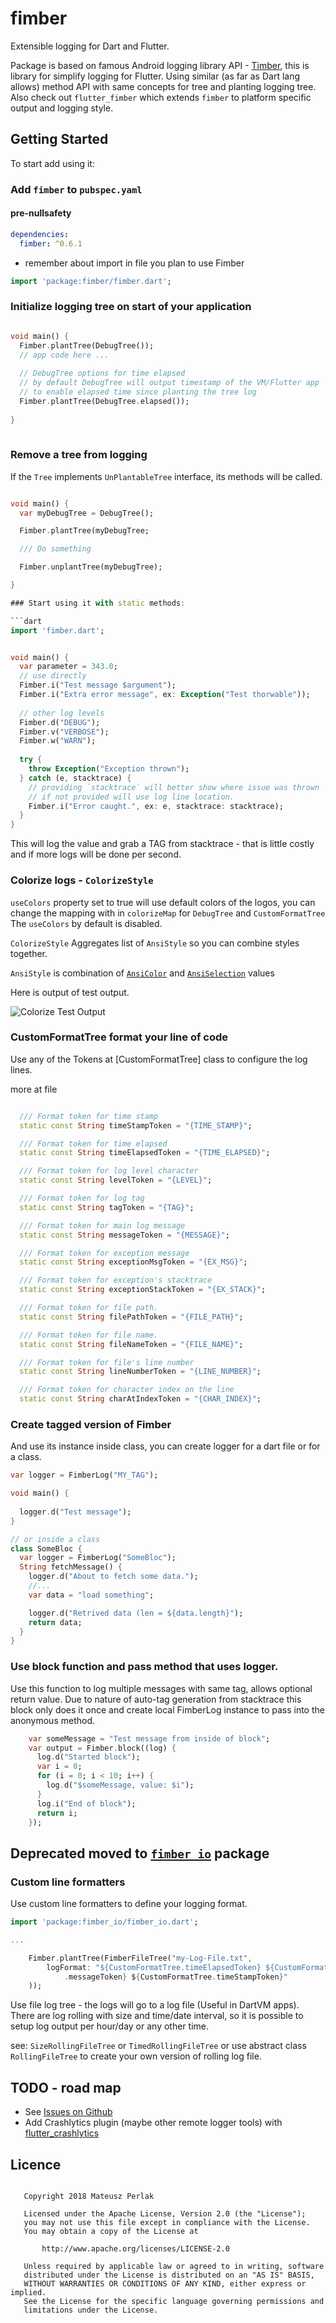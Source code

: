 # fimber 

Extensible logging for Dart and Flutter.

Package is based on famous Android logging library API - [Timber](https://github.com/JakeWharton/timber), this is library for simplify logging for Flutter.
Using similar (as far as Dart lang allows) method API with same concepts for tree and planting logging tree.
Also check out `flutter_fimber` which extends `fimber` to platform specific output and logging style.

## Getting Started

To start add using it:
### Add `fimber` to `pubspec.yaml`

#### pre-nullsafety

```yaml
dependencies:
  fimber: ^0.6.1
  ```
- remember about import in file you plan to use Fimber

```dart
import 'package:fimber/fimber.dart';

```

### Initialize logging tree on start of your application

```dart

void main() {
  Fimber.plantTree(DebugTree());
  // app code here ...
  
  // DebugTree options for time elapsed
  // by default DebugTree will output timestamp of the VM/Flutter app
  // to enable elapsed time since planting the tree log
  Fimber.plantTree(DebugTree.elapsed());
  
}
 
```

### Remove a tree from logging

If the `Tree` implements `UnPlantableTree` interface, its methods will be called.

```dart

void main() {
  var myDebugTree = DebugTree();

  Fimber.plantTree(myDebugTree;

  /// Do something

  Fimber.unplantTree(myDebugTree);

}

### Start using it with static methods:

```dart
import 'fimber.dart';


void main() {
  var parameter = 343.0;
  // use directly
  Fimber.i("Test message $argument");
  Fimber.i("Extra error message", ex: Exception("Test thorwable"));
  
  // other log levels
  Fimber.d("DEBUG");
  Fimber.v("VERBOSE");
  Fimber.w("WARN");
  
  try {
    throw Exception("Exception thrown");
  } catch (e, stacktrace) {
    // providing `stacktrace` will better show where issue was thrown
    // if not provided will use log line location.
    Fimber.i("Error caught.", ex: e, stacktrace: stacktrace);
  }
}

```

This will log the value and grab a TAG from stacktrace - that is little costly and if more logs will be done per second.

### Colorize logs - `ColorizeStyle`

`useColors` property set to true will use default colors of the logos, you can change the mapping with in `colorizeMap` for `DebugTree` and `CustomFormatTree`
The `useColors` by default is disabled.

`ColorizeStyle` Aggregates list of `AnsiStyle` so you can combine styles together.

`AnsiStyle` is combination of [`AnsiColor`](lib/colorize.dart) and [`AnsiSelection`](lib/colorize.dart) values

Here is output of test output.

![Colorize Test Output](doc/colorize_fimber_test.PNG "Colorize Test Output")

### CustomFormatTree format your line of code

Use any of the Tokens at [CustomFormatTree] class to configure the log lines.

more at file
```dart

  /// Format token for time stamp
  static const String timeStampToken = "{TIME_STAMP}";

  /// Format token for time elapsed
  static const String timeElapsedToken = "{TIME_ELAPSED}";

  /// Format token for log level character
  static const String levelToken = "{LEVEL}";

  /// Format token for log tag
  static const String tagToken = "{TAG}";

  /// Format token for main log message
  static const String messageToken = "{MESSAGE}";

  /// Format token for exception message
  static const String exceptionMsgToken = "{EX_MSG}";

  /// Format token for exception's stacktrace
  static const String exceptionStackToken = "{EX_STACK}";

  /// Format token for file path.
  static const String filePathToken = "{FILE_PATH}";

  /// Format token for file name.
  static const String fileNameToken = "{FILE_NAME}";

  /// Format token for file's line number
  static const String lineNumberToken = "{LINE_NUMBER}";

  /// Format token for character index on the line
  static const String charAtIndexToken = "{CHAR_INDEX}";
  ```


### Create tagged version of Fimber 

And use its instance inside class, you can create logger for a dart file or for a class.

```dart
var logger = FimberLog("MY_TAG");

void main() {
  
  logger.d("Test message");
}

// or inside a class
class SomeBloc {
  var logger = FimberLog("SomeBloc");
  String fetchMessage() {
    logger.d("About to fetch some data.");
    //...
    var data = "load something";

    logger.d("Retrived data (len = ${data.length}");
    return data;
  }
}
```

### Use block function and pass method that uses logger.

Use this function to log multiple messages with same tag, allows optional return value.
Due to nature of auto-tag generation from stacktrace this block only does it once and create local FimberLog instance to pass into the anonymous method.

```dart
    var someMessage = "Test message from inside of block";
    var output = Fimber.block((log) {
      log.d("Started block");
      var i = 0;
      for (i = 0; i < 10; i++) {
        log.d("$someMessage, value: $i");
      }
      log.i("End of block");
      return i;
    });
```

## **Deprecated** moved to [`fimber_io`](https://pub.dev/packages/fimber_io/) package

### Custom line formatters 

Use custom line formatters to define your logging format.

```dart
import 'package:fimber_io/fimber_io.dart';

...

    Fimber.plantTree(FimberFileTree("my-Log-File.txt",
        logFormat: "${CustomFormatTree.timeElapsedToken} ${CustomFormatTree
            .messageToken} ${CustomFormatTree.timeStampToken}"
    ));
```

Use file log tree - the logs will go to a log file (Useful in DartVM apps).
There are log rolling with size and time/date interval, so it is possible to setup log output per hour/day or any other time.

see: `SizeRollingFileTree` or `TimedRollingFileTree` or use abstract class `RollingFileTree` to create your own version of rolling log file.


## TODO - road map

- See  [Issues on Github](https://github.com/magillus/flutter-fimber/issues)
- Add Crashlytics plugin (maybe other remote logger tools) with [flutter_crashlytics](https://pub.dartlang.org/packages/flutter_crashlytics)

## Licence

```

   Copyright 2018 Mateusz Perlak

   Licensed under the Apache License, Version 2.0 (the "License");
   you may not use this file except in compliance with the License.
   You may obtain a copy of the License at

       http://www.apache.org/licenses/LICENSE-2.0

   Unless required by applicable law or agreed to in writing, software
   distributed under the License is distributed on an "AS IS" BASIS,
   WITHOUT WARRANTIES OR CONDITIONS OF ANY KIND, either express or implied.
   See the License for the specific language governing permissions and
   limitations under the License.
```